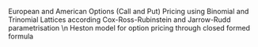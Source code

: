 European and American Options (Call and Put) Pricing using Binomial and Trinomial Lattices according Cox-Ross-Rubinstein and Jarrow-Rudd parametrisation
\n 
Heston model for option pricing through closed formed formula 
